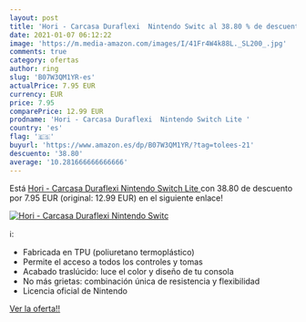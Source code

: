 ```yaml
---
layout: post
title: 'Hori - Carcasa Duraflexi  Nintendo Switc al 38.80 % de descuento'
date: 2021-01-07 06:12:22
image: 'https://m.media-amazon.com/images/I/41Fr4W4k88L._SL200_.jpg'
comments: true
category: ofertas
author: ring
slug: 'B07W3QM1YR-es'
actualPrice: 7.95 EUR
currency: EUR
price: 7.95
comparePrice: 12.99 EUR
prodname: 'Hori - Carcasa Duraflexi  Nintendo Switch Lite '
country: 'es'
flag: '🇪🇸'
buyurl: 'https://www.amazon.es/dp/B07W3QM1YR/?tag=tolees-21'
descuento: '38.80'
average: '10.281666666666666'
---
```


Está [Hori - Carcasa Duraflexi  Nintendo Switch Lite ](https://www.amazon.es/dp/B07W3QM1YR/?tag=tolees-21) con 38.80 de descuento por 7.95 EUR (original: 12.99 EUR) en el siguiente enlace!

[![Hori - Carcasa Duraflexi  Nintendo Switc](https://m.media-amazon.com/images/I/41Fr4W4k88L._SL200_.jpg)](https://www.amazon.es/dp/B07W3QM1YR/?tag=tolees-21)

ℹ️:

- Fabricada en TPU (poliuretano termoplástico)
- Permite el acceso a todos los controles y tomas
- Acabado traslúcido: luce el color y diseño de tu consola
- No más grietas: combinación única de resistencia y flexibilidad
- Licencia oficial de Nintendo

[Ver la oferta!!](https://www.amazon.es/dp/B07W3QM1YR/?tag=tolees-21)
